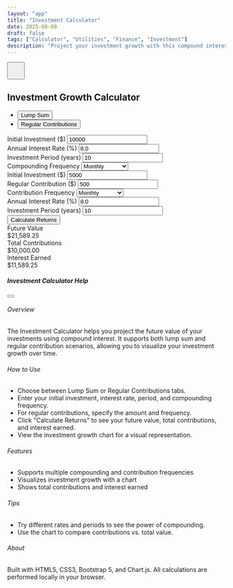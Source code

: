 ```yaml
---
layout: "app"
title: "Investment Calculator"
date: 2025-08-08
draft: false
tags: ["Calculator", "Utilities", "Finance", "Investment"]
description: "Project your investment growth with this compound interest calculator."
---
```

<main class="min-vh-100 d-flex align-items-center justify-content-center position-relative">
  <button type="button" class="btn btn-light position-absolute top-0 end-0 m-3 rounded-circle shadow" data-bs-toggle="modal" data-bs-target="#helpModal" style="z-index:10;width:2.5rem;height:2.5rem;">
    <i class="fas fa-question fa-lg text-primary"></i>
  </button>
  <div class="calc-wrap">
    <section class="card shadow-lg border-0 h-100">
      <div class="card-header bg-transparent">
        <h1 class="h4 mb-0 text-center">Investment Growth Calculator</h1>
      </div>
      <div class="card-body">
        <ul class="nav nav-tabs" id="calculatorTabs" role="tablist">
          <li class="nav-item" role="presentation">
            <button class="nav-link active" id="lump-sum-tab" data-bs-toggle="tab" data-bs-target="#lump-sum-panel" type="button" role="tab">
              Lump Sum
            </button>
          </li>
          <li class="nav-item" role="presentation">
            <button class="nav-link" id="regular-contribution-tab" data-bs-toggle="tab" data-bs-target="#regular-contribution-panel" type="button" role="tab">
              Regular Contributions
            </button>
          </li>
        </ul>
        <div class="tab-content p-3 bg-light rounded-bottom" id="calculatorTabContent">
          <div class="tab-pane fade show active" id="lump-sum-panel" role="tabpanel">
            <div class="mb-3">
              <label for="initial-investment" class="form-label">Initial Investment ($)</label>
              <input type="number" class="form-control" id="initial-investment" value="10000">
            </div>
            <div class="mb-3">
              <label for="interest-rate-lump" class="form-label">Annual Interest Rate (%)</label>
              <input type="number" class="form-control" id="interest-rate-lump" step="0.1" value="8.0">
            </div>
            <div class="mb-3">
              <label for="investment-time-lump" class="form-label">Investment Period (years)</label>
              <input type="number" class="form-control" id="investment-time-lump" value="10">
            </div>
            <div class="mb-3">
              <label for="compound-frequency" class="form-label">Compounding Frequency</label>
              <select class="form-select" id="compound-frequency">
                <option value="1">Annually</option>
                <option value="2">Semi-Annually</option>
                <option value="4">Quarterly</option>
                <option value="12" selected>Monthly</option>
                <option value="365">Daily</option>
              </select>
            </div>
          </div>
          <div class="tab-pane fade" id="regular-contribution-panel" role="tabpanel">
            <div class="mb-3">
              <label for="initial-investment-reg" class="form-label">Initial Investment ($)</label>
              <input type="number" class="form-control" id="initial-investment-reg" value="5000">
            </div>
            <div class="mb-3">
              <label for="contribution-amount" class="form-label">Regular Contribution ($)</label>
              <input type="number" class="form-control" id="contribution-amount" value="500">
            </div>
            <div class="mb-3">
              <label for="contribution-frequency" class="form-label">Contribution Frequency</label>
              <select class="form-select" id="contribution-frequency">
                <option value="12" selected>Monthly</option>
                <option value="4">Quarterly</option>
                <option value="2">Semi-Annually</option>
                <option value="1">Annually</option>
              </select>
            </div>
            <div class="mb-3">
              <label for="interest-rate-reg" class="form-label">Annual Interest Rate (%)</label>
              <input type="number" class="form-control" id="interest-rate-reg" step="0.1" value="8.0">
            </div>
            <div class="mb-3">
              <label for="investment-time-reg" class="form-label">Investment Period (years)</label>
              <input type="number" class="form-control" id="investment-time-reg" value="10">
            </div>
          </div>
        </div>
        <div class="text-center my-3">
          <button id="calculate" class="btn btn-primary px-4">Calculate Returns</button>
        </div>
        <div class="results mt-4">
          <div class="result-card">
            <div class="result-label">Future Value</div>
            <div id="future-value" class="result-value">$21,589.25</div>
          </div>
          <div class="result-card">
            <div class="result-label">Total Contributions</div>
            <div id="total-contributions" class="result-value">$10,000.00</div>
          </div>
          <div class="result-card">
            <div class="result-label">Interest Earned</div>
            <div id="interest-earned" class="result-value">$11,589.25</div>
          </div>
        </div>
        <div class="chart-container mt-4">
          <canvas id="investment-chart"></canvas>
        </div>
      </div>
    </section>
  </div>
</main>
<div class="modal fade" id="helpModal" tabindex="-1" aria-labelledby="helpModalLabel" aria-hidden="true">
  <div class="modal-dialog modal-dialog-centered modal-lg">
    <div class="modal-content">
      <div class="modal-header">
        <h5 class="modal-title" id="helpModalLabel">Investment Calculator Help</h5>
        <button type="button" class="btn-close" data-bs-dismiss="modal" aria-label="Close"></button>
      </div>
      <div class="modal-body">
        <h6>Overview</h6>
        <p>
          The Investment Calculator helps you project the future value of your investments using compound interest. It supports both lump sum and regular contribution scenarios, allowing you to visualize your investment growth over time.
        </p>
        <h6>How to Use</h6>
        <ul>
          <li>Choose between Lump Sum or Regular Contributions tabs.</li>
          <li>Enter your initial investment, interest rate, period, and compounding frequency.</li>
          <li>For regular contributions, specify the amount and frequency.</li>
          <li>Click "Calculate Returns" to see your future value, total contributions, and interest earned.</li>
          <li>View the investment growth chart for a visual representation.</li>
        </ul>
        <h6>Features</h6>
        <ul>
          <li>Supports multiple compounding and contribution frequencies</li>
          <li>Visualizes investment growth with a chart</li>
          <li>Shows total contributions and interest earned</li>
        </ul>
        <h6>Tips</h6>
        <ul>
          <li>Try different rates and periods to see the power of compounding.</li>
          <li>Use the chart to compare contributions vs. total value.</li>
        </ul>
        <h6>About</h6>
        <p>
          Built with HTML5, CSS3, Bootstrap 5, and Chart.js. All calculations are performed locally in your browser.
        </p>
      </div>
    </div>
  </div>
</div>
